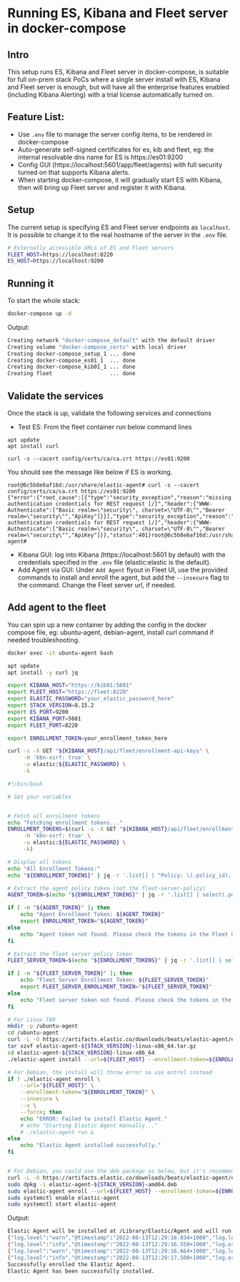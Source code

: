 # Running ES, Kibana and Fleet server in docker-compose

## Intro
This setup runs ES, Kibana and Fleet server in docker-compose, is suitable for full on-prem stack PoCs where a single server install with ES, Kibana and Fleet server is enough, but will have all the enterprise features enabled (including Kibana Alerting) with a trial license automatically turned on.

## Feature List:
* Use `.env` file to manage the server config items, to be rendered in docker-compose
* Auto-generate self-signed certificates for es, kib and fleet, eg: the internal resolvable dns name for ES is https://es01:9200
* Config GUI (https://localhost:5601/app/fleet/agents) with full security turned on that supports Kibana alerts. 
* When starting docker-compose, it will gradually start ES with Kibana, then will bring up Fleet server and register it with Kibana. 



## Setup
The current setup is specifying ES and Fleet server endpoints as `localhost`. It is possible to change it to the real hostname of the server in the `.env` file.

```bash
# Externally accessible URLs of ES and Fleet servers
FLEET_HOST=https://localhost:8220
ES_HOST=https://localhost:9200
```

## Running it
To start the whole stack:
```bash
docker-compose up -d
```
Output:
```bash
Creating network "docker-compose_default" with the default driver
Creating volume "docker-compose_certs" with local driver
Creating docker-compose_setup_1 ... done
Creating docker-compose_es01_1  ... done
Creating docker-compose_kib01_1 ... done
Creating fleet                  ... done
```
## Validate the services
Once the stack is up, validate the following services and connections
* Test ES: From the fleet container run below command lines
```
apt update
apt install curl

curl -s --cacert config/certs/ca/ca.crt https://es01:9200
```
You should see the message like below if ES is working.
```
root@6c5b8e6af16d:/usr/share/elastic-agent# curl -s --cacert config/certs/ca/ca.crt https://es01:9200
{"error":{"root_cause":[{"type":"security_exception","reason":"missing authentication credentials for REST request [/]","header":{"WWW-Authenticate":["Basic realm=\"security\", charset=\"UTF-8\"","Bearer realm=\"security\"","ApiKey"]}}],"type":"security_exception","reason":"missing authentication credentials for REST request [/]","header":{"WWW-Authenticate":["Basic realm=\"security\", charset=\"UTF-8\"","Bearer realm=\"security\"","ApiKey"]}},"status":401}root@6c5b8e6af16d:/usr/share/elastic-agent#

```
* Kibana GUI: log into Kibana (https://localhost:5601 by default) with the credentials specified in the `.env` file (elastic:elastic is the default). 
* Add Agent via GUI: Under `Add Agent` flyout in Fleet UI, use the provided commands to install and enroll the agent, but add the `--insecure` flag to the command. Change the Fleet server url, if needed.


## Add agent to the fleet

You can spin up a new container by adding the config in the docker compose file, eg: ubuntu-agent, debian-agent, install curl command if needed troubleshooting.
```bash
docker exec -it ubuntu-agent bash

apt update
apt install -y curl jq

export KIBANA_HOST="https://kib01:5601"
export FLEET_HOST="https://fleet:8220"
export ELASTIC_PASSWORD="your_elastic_password_here"
export STACK_VERSION=8.15.2
export ES_PORT=9200
export KIBANA_PORT=5601
export FLEET_PORT=8220

export ENROLLMENT_TOKEN=your_enrollment_token_here

curl -s -X GET "${KIBANA_HOST}/api/fleet/enrollment-api-keys" \
     -H 'kbn-xsrf: true' \
     -u elastic:${ELASTIC_PASSWORD} \
     -k

#!/bin/bash

# Set your variables


# Fetch all enrollment tokens
echo "Fetching enrollment tokens..."
ENROLLMENT_TOKENS=$(curl -s -X GET "${KIBANA_HOST}/api/fleet/enrollment-api-keys" \
     -H 'kbn-xsrf: true' \
     -u elastic:${ELASTIC_PASSWORD} \
     -k)

# Display all tokens
echo "All Enrollment Tokens:"
echo "${ENROLLMENT_TOKENS}" | jq -r '.list[] | "Policy: \(.policy_id), Name: \(.name), Token: \(.api_key)"'

# Extract the agent policy token (not the fleet-server-policy)
AGENT_TOKEN=$(echo "${ENROLLMENT_TOKENS}" | jq -r '.list[] | select(.policy_id != "fleet-server-policy") | .api_key')

if [ -n "${AGENT_TOKEN}" ]; then
    echo "Agent Enrollment Token: ${AGENT_TOKEN}"
    export ENROLLMENT_TOKEN="${AGENT_TOKEN}"
else
    echo "Agent token not found. Please check the tokens in the Fleet UI."
fi

# Extract the fleet server policy token
FLEET_SERVER_TOKEN=$(echo "${ENROLLMENT_TOKENS}" | jq -r '.list[] | select(.policy_id == "fleet-server-policy") | .api_key')

if [ -n "${FLEET_SERVER_TOKEN}" ]; then
    echo "Fleet Server Enrollment Token: ${FLEET_SERVER_TOKEN}"
    export FLEET_SERVER_ENROLLMENT_TOKEN="${FLEET_SERVER_TOKEN}"
else
    echo "Fleet server token not found. Please check the tokens in the Fleet UI."
fi     

# For Linux TAR
mkdir -p /ubuntu-agent
cd /ubuntu-agent
curl -L -O https://artifacts.elastic.co/downloads/beats/elastic-agent/elastic-agent-${STACK_VERSION}-linux-x86_64.tar.gz
tar xzvf elastic-agent-${STACK_VERSION}-linux-x86_64.tar.gz
cd elastic-agent-${STACK_VERSION}-linux-x86_64
./elastic-agent install --url=${FLEET_HOST} --enrollment-token=${ENROLLMENT_TOKEN}

# For Debian, the install will throw error so use entrol instead
if ! ./elastic-agent enroll \
    --url="${FLEET_HOST}" \
    --enrollment-token="${ENROLLMENT_TOKEN}" \
    --insecure \
    --v \
    --force; then
    echo "ERROR: Failed to install Elastic Agent."
    # echo "Starting Elastic Agent manually..."
    # ./elastic-agent run &
else
    echo "Elastic Agent installed successfully."
fi


# For Debian, you could use the deb package as below, but it's recommended using the above TAR format which supports upgrade via the console.
curl -L -O https://artifacts.elastic.co/downloads/beats/elastic-agent/elastic-agent-${STACK_VERSION}-amd64.deb
sudo dpkg -i elastic-agent-${STACK_VERSION}-amd64.deb
sudo elastic-agent enroll --url=${FLEET_HOST} --enrollment-token=${ENROLLMENT_TOKEN}
sudo systemctl enable elastic-agent 
sudo systemctl start elastic-agent
```
Output:
```bash
Elastic Agent will be installed at /Library/Elastic/Agent and will run as a service. Do you want to continue? [Y/n]:
{"log.level":"warn","@timestamp":"2022-08-13T12:29:16.034+1000","log.logger":"tls","log.origin":{"file.name":"tlscommon/tls_config.go","file.line":104},"message":"SSL/TLS verifications disabled.","ecs.version":"1.6.0"}
{"log.level":"info","@timestamp":"2022-08-13T12:29:16.550+1000","log.origin":{"file.name":"cmd/enroll_cmd.go","file.line":471},"message":"Starting enrollment to URL: https://localhost:8220/","ecs.version":"1.6.0"}
{"log.level":"warn","@timestamp":"2022-08-13T12:29:16.664+1000","log.logger":"tls","log.origin":{"file.name":"tlscommon/tls_config.go","file.line":104},"message":"SSL/TLS verifications disabled.","ecs.version":"1.6.0"}
{"log.level":"info","@timestamp":"2022-08-13T12:29:17.500+1000","log.origin":{"file.name":"cmd/enroll_cmd.go","file.line":273},"message":"Successfully triggered restart on running Elastic Agent.","ecs.version":"1.6.0"}
Successfully enrolled the Elastic Agent.
Elastic Agent has been successfully installed.
```